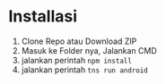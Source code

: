 # Installasi
1. Clone Repo atau Download ZIP
2. Masuk ke Folder nya, Jalankan CMD
3. jalankan perintah ``` npm install ```
4. jalankan perintah ``` tns run android ```

